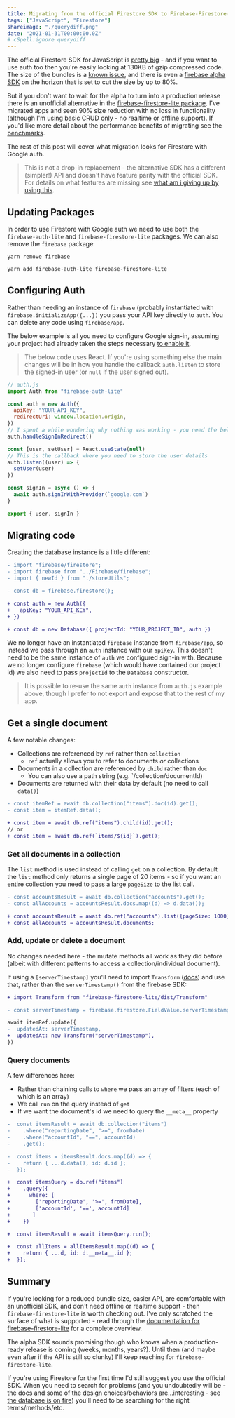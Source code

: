 ```yaml
---
title: Migrating from the official Firestore SDK to Firebase-Firestore-Lite
tags: ["JavaScript", "Firestore"]
shareimage: "./querydiff.png"
date: "2021-01-31T00:00:00.0Z"
# cSpell:ignore querydiff
---
```


The official Firestore SDK for JavaScript is [pretty big][firestore sdk on bundlephobia] - and if you want to use auth too then you're easily looking at 130KB of gzip compressed code. The size of the bundles is a [known issue][firebase sdk size issue], and there is even a [firebase alpha SDK] on the horizon that is set to cut the size by up to 80%.

But if you don't want to wait for the alpha to turn into a production release there is an unofficial alternative in the [firebase-firestore-lite package]. I've migrated apps and seen 90% size reduction with no loss in functionality (although I'm using basic CRUD only - no realtime or offline support). If you'd like more detail about the performance benefits of migrating see the [benchmarks].

The rest of this post will cover what migration looks for Firestore with Google auth.

> This is not a drop-in replacement - the alternative SDK has a different (simpler!) API and doesn't have feature parity with the official SDK. For details on what features are missing see [what am i giving up by using this].

## Updating Packages

In order to use Firestore with Google auth we need to use both the `firebase-auth-lite` and `firebase-firestore-lite` packages. We can also remove the `firebase` package:

```
yarn remove firebase

yarn add firebase-auth-lite firebase-firestore-lite
```

## Configuring Auth

Rather than needing an instance of `firebase` (probably instantiated with `firebase.initializeApp({...})` you pass your API key directly to `auth`. You can delete any code using `firebase/app`.

The below example is all you need to configure Google sign-in, assuming your project had already taken the steps necessary [to enable it][google sign-in].

> The below code uses React. If you're using something else the main changes will be in how you handle the callback `auth.listen` to store the signed-in user (or `null` if the user signed out).

```javascript
// auth.js
import Auth from "firebase-auth-lite"

const auth = new Auth({
  apiKey: "YOUR_API_KEY",
  redirectUri: window.location.origin,
})
// I spent a while wondering why nothing was working - you need the below to wire up handling of the redirect after signing in
auth.handleSignInRedirect()

const [user, setUser] = React.useState(null)
// This is the callback where you need to store the user details
auth.listen((user) => {
  setUser(user)
})

const signIn = async () => {
  await auth.signInWithProvider(`google.com`)
}

export { user, signIn }
```

## Migrating code

Creating the database instance is a little different:

```diff
- import "firebase/firestore";
- import firebase from "../Firebase/firebase";
- import { newId } from "./storeUtils";

- const db = firebase.firestore();

+ const auth = new Auth({
+   apiKey: "YOUR_API_KEY",
+ })

+ const db = new Database({ projectId: "YOUR_PROJECT_ID", auth })
```

We no longer have an instantiated `firebase` instance from `firebase/app`, so instead we pass through an `auth` instance with our `apiKey`. This doesn't need to be the same instance of `auth` we configured sign-in with. Because we no longer configure `firebase` (which would have contained our project id) we also need to pass `projectId` to the `Database` constructor.

> It is possible to re-use the same `auth` instance from `auth.js` example above, though I prefer to not export and expose that to the rest of my app.

## Get a single document

A few notable changes:

- Collections are referenced by `ref` rather than `collection`
  - `ref` actually allows you to refer to documents _or_ collections
- Documents in a collection are referenced by `child` rather than `doc`
  - You can also use a path string (e.g. `/collection/documentId)
- Documents are returned with their data by default (no need to call `data()`)

```diff
- const itemRef = await db.collection("items").doc(id).get();
- const item = itemRef.data();

+ const item = await db.ref("items").child(id).get();
// or
+ const item = await db.ref(`items/${id}`).get();
```

### Get all documents in a collection

The `list` method is used instead of calling `get` on a collection. By default the `list` method only returns a single page of 20 items - so if you want an entire collection you need to pass a large `pageSize` to the list call.

```diff
- const accountsResult = await db.collection("accounts").get();
- const allAccounts = accountsResult.docs.map((d) => d.data());

+ const accountsResult = await db.ref("accounts").list({pageSize: 1000});
+ const allAccounts = accountsResult.documents;
```

### Add, update or delete a document

No changes needed here - the mutate methods all work as they did before (albeit with different patterns to access a collection/individual document).

If using a `[serverTimestamp]` you'll need to import `Transform` ([docs][transform docs]) and use that, rather than the `serverTimestamp()` from the firebase SDK:

```diff
+ import Transform from "firebase-firestore-lite/dist/Transform"

- const serverTimestamp = firebase.firestore.FieldValue.serverTimestamp();

await itemRef.update({
-  updatedAt: serverTimestamp,
+  updatedAt: new Transform("serverTimestamp"),
})
```

### Query documents

A few differences here:

- Rather than chaining calls to `where` we pass an array of filters (each of which is an array)
- We call `run` on the query instead of `get`
- If we want the document's id we need to query the `__meta__` property

```diff
-  const itemsResult = await db.collection("items")
-    .where("reportingDate", ">=", fromDate)
-    .where("accountId", "==", accountId)
-    .get();

-  const items = itemsResult.docs.map((d) => {
-    return { ...d.data(), id: d.id };
-  });

+  const itemsQuery = db.ref("items")
+    .query({
+      where: [
+        ['reportingDate', '>=', fromDate],
+        ['accountId', '==', accountId]
+       ]
+    })

+  const itemsResult = await itemsQuery.run();

+  const allItems = allItemsResult.map((d) => {
+    return { ...d, id: d.__meta__.id };
+  });
```

## Summary

If you're looking for a reduced bundle size, easier API, are comfortable with an unofficial SDK, and don't need offline or realtime support - then `firebase-firestore-lite` is worth checking out. I've only scratched the surface of what is supported - read through the [documentation for firebase-firestore-lite][firebase-firestore-lite package] for a complete overview.

The alpha SDK sounds promising though who knows when a production-ready release is coming (weeks, months, years?). Until then (and maybe even after if the API is still so clunky) I'll keep reaching for `firebase-firestore-lite`.

If you're using Firestore for the first time I'd still suggest you use the official SDK. When you need to search for problems (and you undoubtedly will be - the docs and some of the design choices/behaviors are...interesting - see [the database is on fire]) you'll need to be searching for the right terms/methods/etc.

[firestore sdk on bundlephobia]: https://bundlephobia.com/result?p=@firebase/firestore@2.1.7
[firebase sdk size issue]: https://github.com/firebase/firebase-js-sdk/issues/332
[firebase alpha sdk]: https://github.com/firebase/firebase-js-sdk/issues/4368
[firebase-firestore-lite package]: https://github.com/samuelgozi/firebase-firestore-lite
[benchmarks]: https://github.com/samuelgozi/firebase-firestore-lite/wiki/Firebase-Alternative-SDK-Benchmarks
[what am i giving up by using this]: https://github.com/samuelgozi/firebase-firestore-lite#what-am-i-giving-up-by-using-this
[google sign-in]: https://firebase.google.com/docs/auth/web/google-signin
[servertimestamp]: https://firebase.google.com/docs/reference/js/firebase.firestore.FieldValue#servertimestamp
[transform docs]: https://samuelgozi.github.io/firebase-firestore-lite/classes/transform.html
[the database is on fire]: https://acko.net/blog/the-database-is-on-fire/
